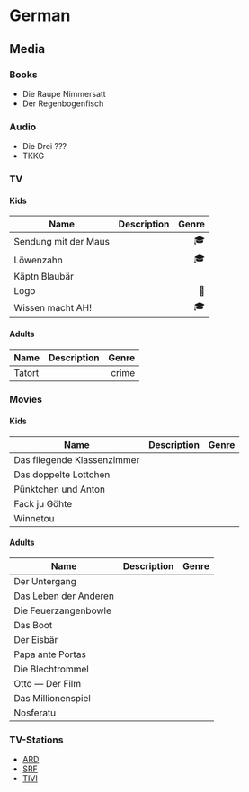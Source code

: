 # German
## Media
### Books
- Die Raupe Nimmersatt
- Der Regenbogenfisch
### Audio
- Die Drei ???
- TKKG
### TV
#### Kids
Name  | Description | Genre |
 ------------ | :-----------: | -----------: |
 Sendung mit der Maus | |:mortar_board:|
 Löwenzahn | | :mortar_board:|
 Käptn Blaubär | | |
 Logo | | :newspaper:|
 Wissen macht AH! | | :mortar_board:|
#### Adults
Name  | Description | Genre |
 ------------ | :-----------: | -----------: |
 Tatort | |crime|

### Movies
#### Kids
Name  | Description | Genre |
 ------------ | :-----------: | -----------: |
 Das fliegende Klassenzimmer | | |
 Das doppelte Lottchen | | | 
 Pünktchen und Anton | | | 
 Fack ju Göhte | | |
 Winnetou | || 
#### Adults
Name  | Description | Genre |
 ------------ | :-----------: | -----------: |
 Der Untergang | | |
 Das Leben der Anderen | | |
 Die Feuerzangenbowle | | |
 Das Boot | | |
 Der Eisbär | | |
 Papa ante Portas | | |
 Die Blechtrommel | | |
 Otto — Der Film | | | 
 Das Millionenspiel | ||  
 Nosferatu | || 
### TV-Stations
- [ARD](http://www.ardmediathek.de/tv)
- [SRF](http://www.srf.ch/)
- [TIVI](http://www.tivi.de/)
